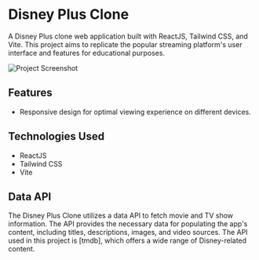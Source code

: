 # Disney Plus Clone

A Disney Plus clone web application built with ReactJS, Tailwind CSS, and Vite. This project aims to replicate the popular streaming platform's user interface and features for educational purposes.

![Project Screenshot](/screenshot.png)

## Features

-   Responsive design for optimal viewing experience on different devices.

## Technologies Used

-   ReactJS
-   Tailwind CSS
-   Vite

## Data API

The Disney Plus Clone utilizes a data API to fetch movie and TV show information. The API provides the necessary data for populating the app's content, including titles, descriptions, images, and video sources. The API used in this project is [tmdb], which offers a wide range of Disney-related content.
